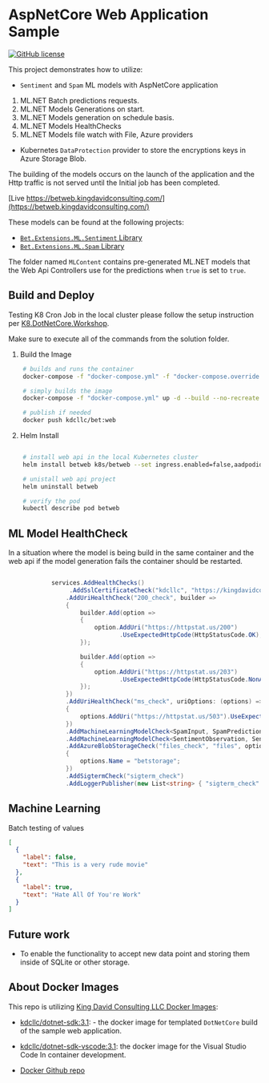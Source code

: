 # AspNetCore Web Application Sample

[![GitHub license](https://img.shields.io/badge/license-MIT-blue.svg?style=flat-square)](https://raw.githubusercontent.com/kdcllc/Bet.AspNetCore/master/LICENSE)

This project demonstrates how to utilize:

- `Sentiment` and `Spam` ML models with AspNetCore application

1. ML.NET Batch predictions requests.
2. ML.NET Models Generations on start.
3. ML.NET Models generation on schedule basis.
4. ML.NET Models HealthChecks
5. ML.NET Models file watch with File, Azure providers

- Kubernetes `DataProtection` provider to store the encryptions keys in Azure Storage Blob.

The building of the models occurs on the launch of the application and the Http traffic is not served until the Initial job has been completed.

[Live https://betweb.kingdavidconsulting.com/](https://betweb.kingdavidconsulting.com/)

These models can be found at the following projects:

- [`Bet.Extensions.ML.Sentiment` Library](../../src/Bet.Extensions.ML.Sentiment/)
- [`Bet.Extensions.ML.Spam` Library](../../src/Bet.Extensions.ML.Spam/)

The folder named `MLContent` contains pre-generated ML.NET models that the Web Api Controllers use for the predictions when `true` is set to `true`.

## Build and Deploy

Testing K8 Cron Job in the local cluster please follow the setup instruction per [K8.DotNetCore.Workshop](https://github.com/kdcllc/K8.DotNetCore.Workshop).

Make sure to execute all of the commands from the solution folder.

1. Build the Image

```bash
    # builds and runs the container
    docker-compose -f "docker-compose.yml" -f "docker-compose.override.yml" up -d  bet.aspnetcore.web

    # simply builds the image
    docker-compose -f "docker-compose.yml" up -d --build --no-recreate  bet.aspnetcore.web

    # publish if needed
    docker push kdcllc/bet:web
```

2. Helm Install

```bash

    # install web api in the local Kubernetes cluster
    helm install betweb k8s/betweb --set ingress.enabled=false,aadpodidbinding=test,local.enabled=true

    # unistall web api project
    helm uninstall betweb

    # verify the pod
    kubectl describe pod betweb
```

## ML Model HealthCheck

In a situation where the model is being build in the same container and the web api if the model generation fails the container should be restarted.

```csharp

            services.AddHealthChecks()
                 .AddSslCertificateCheck("kdcllc", "https://kingdavidconsulting.com")
                .AddUriHealthCheck("200_check", builder =>
                {
                    builder.Add(option =>
                    {
                        option.AddUri("https://httpstat.us/200")
                               .UseExpectedHttpCode(HttpStatusCode.OK);
                    });

                    builder.Add(option =>
                    {
                        option.AddUri("https://httpstat.us/203")
                               .UseExpectedHttpCode(HttpStatusCode.NonAuthoritativeInformation);
                    });
                })
                .AddUriHealthCheck("ms_check", uriOptions: (options) =>
                {
                    options.AddUri("https://httpstat.us/503").UseExpectedHttpCode(503);
                })
                .AddMachineLearningModelCheck<SpamInput, SpamPrediction>("Spam_Check")
                .AddMachineLearningModelCheck<SentimentObservation, SentimentPrediction>("Sentiment_Check")
                .AddAzureBlobStorageCheck("files_check", "files", options =>
                {
                    options.Name = "betstorage";
                })
                .AddSigtermCheck("sigterm_check")
                .AddLoggerPublisher(new List<string> { "sigterm_check" });
```

## Machine Learning

Batch testing of values

```json
[
  {
    "label": false,
    "text": "This is a very rude movie"
  },
  {
    "label": true,
    "text": "Hate All Of You're Work"
  }
]
```

## Future work

- To enable the functionality to accept new data point and storing them inside of SQLite or other storage.

## About Docker Images

This repo is utilizing [King David Consulting LLC Docker Images](https://hub.docker.com/u/kdcllc):

- [kdcllc/dotnet-sdk:3.1](https://hub.docker.com/r/kdcllc/dotnet-sdk-vscode):  - the docker image for templated `DotNetCore` build of the sample web application.

- [kdcllc/dotnet-sdk-vscode:3.1](https://hub.docker.com/r/kdcllc/dotnet-sdk/tags): the docker image for the Visual Studio Code In container development.

- [Docker Github repo](https://github.com/kdcllc/docker/blob/master/dotnet/dotnet-docker.md)
